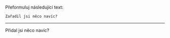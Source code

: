 Přeformuluj následující text:

```
Zařadil jsi něco navíc?
```

---

<!-- chatcmpl-75iVfqCzpQOfke6tLfwkqVPIL4K83 -->

Přidal jsi něco navíc?
